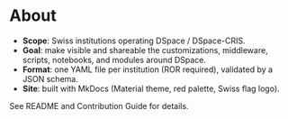 # About

- **Scope**: Swiss institutions operating DSpace / DSpace-CRIS.
- **Goal**: make visible and shareable the customizations, middleware, scripts, notebooks, and modules around DSpace.
- **Format**: one YAML file per institution (ROR required), validated by a JSON schema.
- **Site**: built with MkDocs (Material theme, red palette, Swiss flag logo).

See README and Contribution Guide for details.
